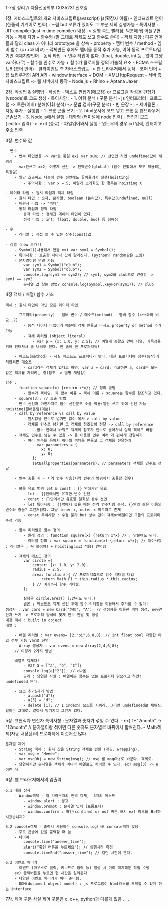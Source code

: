 1-7장 정리 // 자율전공학부 C035231 신호림

1장. 자바스크립트의 개요
    자바스크립트(javascript) js(확장자 이름)
        - 인터프리트 언어(한줄씩 기계어로 번역) : 느림 but 오류가 있어도 그 부분 제외 실행가능
            - 특이사항 : JIT compiler(just in time compiler) 내장 -> 실행 속도 빨라짐, 덕분에 웹 어플구현 가능
        - 객체 지향 + 함수형 (말 그대로 객체도 쓰고 함수도 쓴다)
            - 객체 지향 : 다른 언어들과 달리 class 가 아니라 prototype 을 상속
                - property - 멤버 변수 / method - 멤버 함수 (c++과 비교)
                - 객체만든 후에도 멤버들 동적 추가 가능, 이하 동적 프로토타입 기반 객체지향언어
        - 동적 타입 -> 변수 타입이 없다. (float, double, int 등...없이 그냥 var하나로)
        - 함수를 인수로 가능 + 함수가 클로저를 정의
    기술적 요소
        - ECMA 스크립트8 (코어 언어)
        - 클라이언트 측 자바스크립트 -> 웹 브라우저에서 동작
            - 코어 언어 + 웹 브라우저의 API 
                API - window interface + DOM + XMLHttpRequest
        - 서버 측 자바스크립트 -> 웹 서버에서 동작
            - Node.js + Rhino + Aptana Jaxer

2장. 작성법 & 실행법
    - 작성법
        - 텍스트 편집기(메모장) or 프로그램 작성용 편집기(vscode)로 코드 생성
        - 특이사항 : 
            - 1. 어휘 분석 / 구문 분석
                - js 인터프리터 : 프로그램 -> 토큰(어휘) 분해(어휘 분석) -> 문법 검사(구문 분석)
                - 빈 문장 - ;
                - 세미콜론 ; 자동 추가
    - 실행법
        - 1. 크롬 콘솔 쓰기
        - 2. html문서에 코드 넣고 크롬 등 웹브라우저 콘솔쓰기
        - 3. Node.js에서 실행
            - 대화형 (터미널에 node 입력)
            - 편집기 모드 (.editor 입력) -> .exit (종료)
            - 파일읽어와서 실행
                - 윈도우의 경우 cd 입력, 엔터치고 주소 입력

3장. 변수와 값

    - 변수
        - 변수 타입없음 -> var로 통일 ex) var sum; // 선언만 하면 undefined값이 채워짐
        - var안쓰고 x=2; 이렇게 선언 -> 전역변수(global) (함수 안팎에서 모두 적용되는 특징임)
        - 일단 호출하고 나중에 변수 선언해도 끌어올려서 실행(hoisting) 
            - 주의사항 : var x = 5; 이렇게 초기화도 한 경우는 hoisting X
            
    - 데이터 타입 : 원시 타입과 객체 타입
        - 원시 타입 : 숫자, 문자열, boolean (논리값), 특수값(undefined, null)
        - 비원시 타입 -> "객체"
        - 동적 타입과 정적 타입
            동적 타입 : 정해진 데이터 타입이 없다.
            정적 타입 : int, float, double, bool 등 정해짐
            
    - 수
        - 리터럴 : 직접 쓸 수 있는 상수(const)값
        
    - 심벌 (new 추가!)
        - Symbol()사용해서 만듬 ex) var sym1 = Symbol();
        - 특이사항 : 호출할 때마다 값이 달라진다. (python의 random같은 느낌)
        - 문자열이랑 연결 가능
            var sym1 = Symbol("club");
            var sym2 = Symbol("club");
            console.log(sym1 == sym2); // sym1, sym2를 club으로 연결함 -> sym1 == sym2
            문자열 값 찾는 방법? console.log(Symbol.keyFor(sym1)); // club

4장 객체 / 배열/ 함수 기초

    객체 : 원시 타입이 아닌 모든 데이터 타입
    
        - 프로퍼티(property) - 멤버 변수 / 메소드(method) - 멤버 함수 (c++과의 비교..?)
            - 동적 데이터 타입이기 때문에 객체 만들고 나서도 property or method 추가 가능
            - 객체 리터럴 (object literal)
                - var p = {x: 1.0, y: 2.5}; // 이렇게 중괄호 안에 나열, 가독성을 위해 엔터쳐서 줄 나눠도 된다. 한 줄에 한 프로퍼티씩!
                
        - 메소드(method) - 사실 메소드도 프로퍼티가 맞다. 대신 프로퍼티에 함수(동작)가 저장되면 메소드
            - card라는 객체가 있다고 하면, var a = card; 라고하면 a, card는 모두 같은 객체를 가리키는 중(참조 -> 별명 개념임)
            
    함수 : 
        - function square(x) {return x*x}; // 정의 방법
            - 함수가 객체임. 즉 함수 이름 = 객체 이름 / square는 함수를 참조하고 있다.
        - square(3); // 호출 방법
        - 변수 선언과 마찬가지로 함수 선언문도 소급 적용(일단 쓰고 뒤에 선언 가능 - hoisting(끌어올림)덕분)
        - call by reference vs call by value
            - 원시값을 인수로 넘기면 값이 복사-> call by value
            - 객체를 인수로 넘기면 그 객체의 참조값이 전달 -> call by reference
                - 함수 안에서 바꿔도 객체의 참조가 인수로 들어가서 실제 객체도 바뀜
        - 객체도 인수로 넘길 수 있음 -> 을 이용한 인수 여러 개 편하게 전달하기
            - 여러 인수를 묶어서 하나의 객체를 만들고 그 객체를 전달하기
                - var parameters = {
                    x: 0;
                    y: 0;
                };
                setBallproperties(parameters); // parameters 객체를 인수로 전달
                
        - 변수 충돌 시 - 지역 변수 사용(지역 변수의 범위에서 충돌할 경우)
        
        - 블록 유효 범위 let & const : {} 안에서만 유효
            - let : {}안에서만 유효한 변수 선언
            - const : {}안에서만 유효한 일회성 상수 선언
            - let 특이사항 : {}밖에서 썼을 때는 전역 변수처럼 동작. {}안의 같은 이름의 변수와 충돌? 그런거없다. 그냥 inner x, outer x 따로따로 존재
            - const 특이사항 : 수정 불가 but 상수 값이 객체or배열이면 그들의 프로퍼티 수정 가능
            
        - 함수 리터럴로 함수 정의
            - 원래 정의 : function square(x) {return x*x} // ; 안붙여도 된다.
            - 리터럴 정의 : var square = function(x) {return x*x}; // 특이사항 : 리터럴은 ; 꼭 붙여야! + hoisting(소급 적용) 안먹힘
            
        - 객체의 메소드 정의
            var circle ={
                center: {x: 1.0, y: 2.0},
                radius = 2.5;
                area: function(){ // 프로퍼티값으로 함수 리터럴 대입
                    return Math.PI * this.radius * this.radius;
                } // 여기까지 함수 리터럴.
            };

            실행은 circle.area() (;안써도 된다.)
            결론 : 메소드도 객체 선언 후에 함수 리터럴을 이용해서 추가할 수 있다!
    생성자 : var card = new Card("하트", "A"); // 생성자를 이용한 객체 생성, new연산자 쓰기 -> 프로퍼티 양식에 맞게 인수 전달 및 생성
    내장 객체 : built in object
    배열 : 
    
        - 배열 리터럴 : var evens= [2,"pi",6.8,8]; // int float bool 다양한 타입 전부 가능 var로 선언
        - Array 생성자 : var evens = new Array(2,4,6,8); 
        // 이렇게 2가지 방법
        
        배열도 객체다!
            - var a = ["a", "b", "c"];
            console.log(a["2"]); // c나옴
            공리 : 당연한 사실 : 배열이든 함수든 없는 프로퍼티 읽으려고 하면? undefinded 뜬다.
            
        - 요소 추가&제거 방법
            - a.push("d");
            - a[3] = "d";
            - delete [1]; // 1 index의 요소를 지워라. 그러면 undefinded로 채워짐. 길이는 그대로. 알아서 당겨지고 그런거 없다.
            
5장. 표현식과 연산자
    특이사항 : 문자열과 숫자가 섞일 수 있다.
        - ex) 1+"2month" -> "12month" // 문자열이랑 섞이면 다른 숫자도 문자열로 바뀌어서 합쳐진다.
        - Math객체(자동 내장된)의 프로퍼티에 이것저것 많다.
        
    문자열 제어
        - String 객체 : 원시 값을 String 객체로 변환 (래핑, wrapping). 
        - var msg = "Heeee";
        - var msgObj = new String(msg); // msg 를 msgObj로 바꾼다. 객체로.
        - 당연하지만 문자열을 객체가 아니라 배열로도 처리할 수 있다. ex) msg[3] -> e 이런 식
        
6장. 웹 브라우저에서의 입출력

    6.1 대화 상자
        - Window객체 - 웹 브라우저의 전역 객체,  3개의 메소드
            - window.alert : 경고
            - window.prompt : 문자열 입력 (프롬프터)
            - window.confirm : 확인(confirm) or not 버튼 표시 ex) 링크를 표시하시겠습니까?
            
    6.2 console객체 - 출력시 사용하는 console.log()도 console객체 맞음
        - 주로 콘솔에 값을 출력할 때 씀
        - 타이머
            console.time("answer_time");
            alert("확인 버튼을 누르세요"); // 실행시간 측정
            console.timeEnd("answer_time"); // 걸린 시간이 뜬다.
            
    6.3 이벤트 처리기
        - 이벤트 (마우스로 클릭, 키보드로 입력 등) 발생 시 미리 매치해둔 작업 수행
        ex) 클릭버튼을 누르면 현 시간을 알려준다
        - 다양한 이벤트 처리기가 이미 준비됨.
        - DOM(document object model) : js 프로그램이 html요소를 조작할 수 있게 하는 interface
        
7장. 제어 구문
    사실 제어 구문은 c, c++, python과 다를게 없음 . . .
